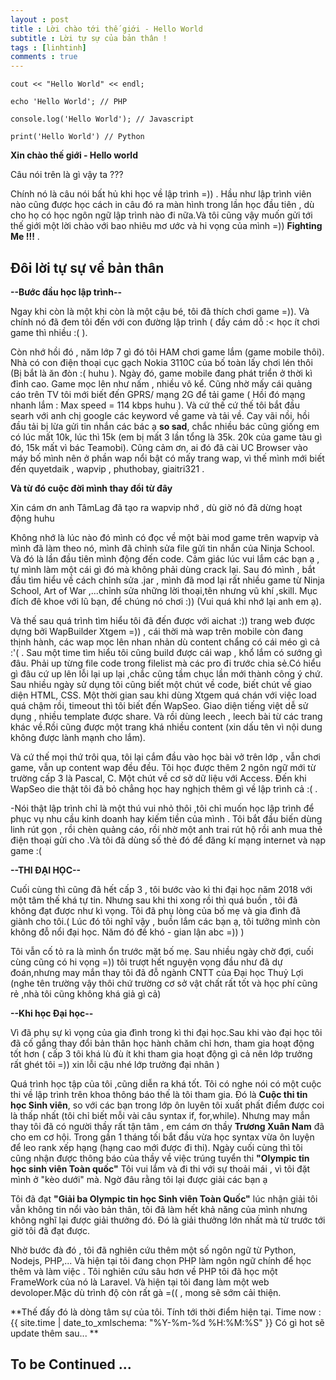 ```yaml
---
layout : post
title : Lời chào tới thế giới - Hello World
subtitle : Lời tự sự của bản thân !
tags : [linhtinh]
comments : true
---
```




```
cout << "Hello World" << endl;

echo 'Hello World'; // PHP

console.log('Hello World'); // Javascript

print('Hello World') // Python
```
**Xin chào thế giới - Hello world**

Câu nói trên là gì vậy ta ???

Chính nó là câu nói bất hủ khi học về lập trình =)) . Hầu như lập trình viên nào cũng được học cách in câu đó ra màn hình trong lần học đầu tiên , dù cho họ có học ngôn ngữ lập trình nào đi nữa.Và tôi cũng vậy muốn gửi tới thế giới một lời chào với bao nhiêu mơ ước và hi vọng của mình =)) **Fighting Me !!!** .


## Đôi lời tự sự về bản thân

**--Bước đầu học lập trình--**

Ngay khi còn là một khi còn là một cậu bé, tôi đã thích chơi game =)). Và chính nó đã đem tôi đến với con đường lập trình ( đầy cám dỗ :< học ít chơi game thì nhiều :( ).

Còn nhớ hồi đó , năm lớp 7 gì đó tôi HAM chơi game lắm (game mobile thôi). Nhà có con điện thoại cục gạch Nokia 3110C của bố toàn lấy chơi lén thôi (Bị bắt là ăn đòn :( huhu ). Ngày đó, game mobile đang phát triển ở thời kì đỉnh cao.
Game mọc lên như nấm , nhiều vô kể. Cũng nhờ mấy cái quảng cáo trên TV tôi mới biết đến GPRS/ mạng 2G để tải game ( Hồi đó mạng nhanh lắm : Max speed = 114 kbps huhu ). Và cứ thế cứ thế tôi bắt đầu searh với anh chị google các keyword về game và tải về. Cay vãi nồi, hồi đầu tải bị lừa gửi tin nhắn các bác ạ **so sad**, chắc nhiều bác cũng giống em có lúc mất 10k, lúc thì 15k (em bị mất 3 lần tổng là 35k. 20k của game tàu gì đó, 15k mất vì bác Teamobi). Cũng cảm ơn, ai đó đã cài UC Browser vào máy bố mình nên ở phần wap nổi bật có mấy trang wap, vì thế mình mới biết đến quyetdaik , wapvip , phuthobay, giaitri321 .

**Và từ đó cuộc đời mình thay đổi từ đây**

Xin cám ơn anh TâmLag đã tạo ra wapvip nhớ , dù giờ nó đã dừng hoạt động huhu

Không nhớ là lúc nào đó mình có đọc về một bài mod game trên wapvip và mình đã làm theo nó, mình đã chỉnh sửa file gửi tin nhắn của Ninja School. Và đó là lần đầu tiên mình động đến code. Cảm giác lúc vui lắm các bạn ạ , tự mình làm một cái gì đó mà không phải dùng crack lại. Sau đó mình , bắt đầu tìm hiểu về cách chỉnh sửa .jar , mình đã mod lại rất nhiều game từ Ninja School, Art of War ,...chỉnh sửa những lời thoại,tên nhưng vũ khí ,skill. Mục đích đê khoe với lũ bạn, để chúng nó chơi :)) (Vui quá khi nhớ lại anh em ạ).

Và thế sau quá trình tìm hiểu tôi đã đến được với aichat :)) trang web được dựng bởi WapBuilder Xtgem =)) , cái thời mà wap trên mobile còn đang thịnh hành, các wap mọc lên nhan nhản dù content chẩng có cái méo gì cả :'( . Sau một time tìm hiểu tôi cũng build được cái wap , khổ lắm có sướng gì đâu. Phải up từng file code trong filelist mà các pro đi trước chia sẻ.Có hiểu gì đâu cứ up lên lỗi lại up lại ,chắc cũng tầm chục lần mới thành công ý chứ. Sau nhiều ngày sử dụng tôi cũng biết một chút về code, biết chút về giao diện HTML, CSS. Một thời gian sau khi dùng Xtgem quá chán với việc load quá chậm rồi, timeout thì tôi biết đến WapSeo. Giao diện tiếng việt dễ sử dụng , nhiều template được share. Và rồi dùng leech , leech bài từ các trang khác về.Rồi cũng được một trang khá nhiều content (xin dấu tên vì nội dung không được lành mạnh cho lắm).


Và cứ thế mọi thứ trôi qua, tôi lại cắm đầu vào học bài vở trên lớp , vẫn chơi game, vẫn up content wap đều đều. Tôi học được thêm 2 ngôn ngữ mới từ trường cấp 3 là Pascal, C. Một chút về cơ sở dữ liệu với Access. Đến khi WapSeo die thật tôi đã bỏ chẳng học hay nghịch thêm gì về lập trình cả :( .

-Nói thật lập trình chỉ là một thú vui nhỏ thôi ,tôi chỉ muốn học lập trình để phục vụ nhu cầu kinh doanh hay kiếm tiền của mình . Tôi bắt đầu biến dùng linh rút gọn , rồi chèn quảng cáo, rồi nhờ một anh trai rút hộ rồi anh mua thẻ điện thoại gửi cho .Và tôi đã dùng số thẻ đó để đăng kí mạng internet và nạp game :(

**--THI ĐẠI HỌC--**

Cuối cùng thì cũng đã hết cấp 3 , tôi bước vào kì thi đại học năm 2018 với một tâm thế khá tự tin. Nhưng sau khi thi xong rồi thì quá buồn , tôi đã không đạt được như kì vọng. Tôi đã phụ lòng của bố mẹ và gia đình đã giành cho tôi.( Lúc đó tôi nghĩ vậy , buồn lắm các bạn ạ, tôi tưởng mình còn không đỗ nổi đại học. Năm đó đề khó - gian lận abc =)) )

Tôi vẫn cố tỏ ra là mình ổn trước mặt bố mẹ. Sau nhiều ngày chờ đợi, cuối cùng cũng có hi vọng =)) tôi trượt hết nguyện vọng đầu như đã dự đoán,nhưng may mắn thay tôi đã đỗ ngành CNTT của Đại học Thuỷ Lợi (nghe tên trường vậy thôi chứ trường cơ sở vật chất rất tốt và học phí cũng rẻ ,nhà tôi cũng không khá giả gì cả)

**--Khi học Đại học--**

Vì đã phụ sự kì vọng của gia đình trong kì thi đại học.Sau khi vào đại học tôi đã cố gắng thay đổi bản thân học hành chăm chỉ hơn, tham gia hoạt động tốt hơn ( cấp 3 tôi khá lù đù ít khi tham gia hoạt động gì cả nên lớp trưởng rất ghét tôi =)) xin lỗi cậu nhé lớp trưởng đại nhân )

Quá trình học tập của tôi ,cũng diễn ra khá tốt. Tôi có nghe nói có một cuộc thi về lập trình trên khoa thông báo thế là tôi tham gia. Đó là **Cuộc thi tin học Sinh viên**, so với các bạn trong lớp ôn luyên tôi xuất phất điểm được coi là thấp nhất (tôi chỉ biết mỗi vài câu syntax if, for,while). Nhưng may mắn thay tôi đã có người thầy rất tận tâm , em cám ơn thầy **Trương Xuân Nam** đã cho em cơ hội. Trong gần 1 tháng tối bắt đầu vừa học syntax vừa ôn luyện để leo rank xếp hạng (hạng cao mới được đi thi). Ngày cuối cùng thì tôi cũng nhận được thông báo của thầy về việc trúng tuyển thi **"Olympic tin học sinh viên Toàn quốc"** Tôi vui lắm và đi thi với sự thoải mái , vì tôi đặt mình ở "kèo dưới" mà. Ngờ đâu rằng tôi lại được giải các bạn ạ

Tôi đã đạt **"Giải ba Olympic tin học Sinh viên Toàn Quốc"** lúc nhận giải tôi vẫn  không tin nổi vào bản thân, tôi đã làm hết khả năng của mình nhưng không nghĩ lại được giải thưởng đó. Đó là giải thưởng lớn nhất mà từ trước tới giờ tôi đã đạt được.

Nhờ bước đà đó , tôi đã nghiên cứu thêm một số ngôn ngữ từ Python, Nodejs, PHP,... Và hiện tại tôi đang chọn PHP làm ngôn ngữ chính để học thêm và làm việc . Tôi nghiên cứu sâu hơn về PHP tôi đã học một FrameWork của nó là Laravel. Và hiện tại tôi đang làm một web devoloper.Mặc dù trình độ còn rất gà =(( , mong sẽ sớm cải thiện.

**Thế đấy đó là dòng tâm sự của tôi. Tính tới thời điểm hiện tại.
Time now : {{ site.time | date_to_xmlschema: "%Y-%m-%d %H:%M:%S" }}
Có gì hot sẽ update thêm sau...
**

## To be Continued ...

